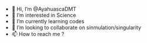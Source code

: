 - 👋 Hi, I’m @AyahuascaDMT
- 👀 I’m interested in Science
- 🌱 I’m currently learning codes
- 💞️ I’m looking to collaborate on sinmulation/singularity
- 📫 How to reach me ?

<!---
AyahuascaDMT/AyahuascaDMT is a ✨ special ✨ repository because its `README.md` (this file) appears on your GitHub profile.
You can click the Preview link to take a look at your changes.
--->
